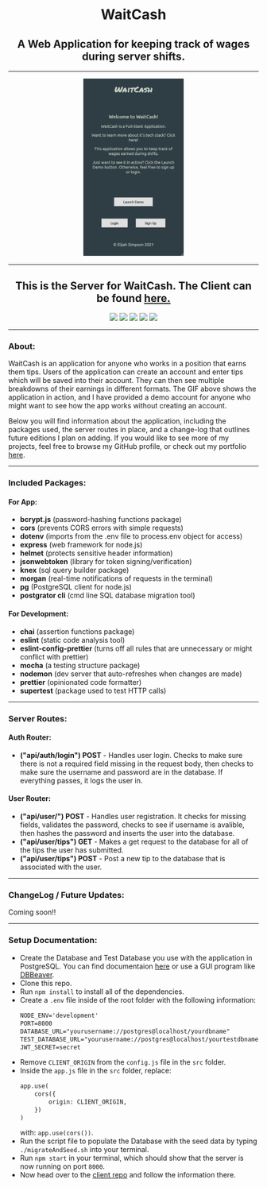 <h1 align="middle">WaitCash</h3>

<h2 align="middle">A Web Application for keeping track of wages during server shifts.</h2>

---

<p align="middle">
  <img src="images\waitcash.gif" width="40%"/>
</p>

---

<h2 align="middle">This is the Server for WaitCash. The Client can be found <a href="https://github.com/elijahsimpsonn/Waitcash-Client">here.</a></h2>
<p align="middle">
    <img src="https://img.shields.io/badge/JavaScript-323330?style=for-the-badge&logo=javascript&logoColor=F7DF1E">
    <img src="https://img.shields.io/badge/React-20232A?style=for-the-badge&logo=react&logoColor=61DAFB">
    <img src="https://img.shields.io/badge/Node.js-43853D?style=for-the-badge&logo=node.js&logoColor=white">
    <img src="https://img.shields.io/badge/Express.js-404D59?style=for-the-badge">
    <img src="https://img.shields.io/badge/PostgreSQL-316192?style=for-the-badge&logo=postgresql&logoColor=white">
</p>

---

### About:

WaitCash is an application for anyone who works in a position that earns them tips. Users of the application can create an account and enter tips which will be saved into their account. They can then see multiple breakdowns of their earnings in different formats. The GIF above shows the application in action, and I have provided a demo account for anyone who might want to see how the app works without creating an account. 

Below you will find information about the application, including the packages used, the server routes in place, and a change-log that outlines future editions I plan on adding. If you would like to see more of my projects, feel free to browse my GitHub profile, or check out my portfolio <a href="http://www.elijahsimpson.com/">here</a>. 

---
### Included Packages:

#### For App:

* **bcrypt.js** (password-hashing functions package)
* **cors** (prevents CORS errors with simple requests)  
* **dotenv** (imports from the .env file to process.env object for access)
* **express** (web framework for node.js)
* **helmet** (protects sensitive header information)  
* **jsonwebtoken** (library for token signing/verification)
* **knex** (sql query builder package)
* **morgan** (real-time notifications of requests in the terminal)  
* **pg** (PostgreSQL client for node.js)
* **postgrator cli** (cmd line SQL database migration tool)

#### For Development:

* **chai** (assertion functions package)
* **eslint** (static code analysis tool)
* **eslint-config-prettier** (turns off all rules that are unnecessary or might conflict with prettier) 
* **mocha** (a testing structure package)   
* **nodemon** (dev server that auto-refreshes when changes are made)  
* **prettier** (opinionated code formatter)
* **supertest** (package used to test HTTP calls)

---

### Server Routes:

#### Auth Router:
* **("api/auth/login") POST** - Handles user login. Checks to make sure there is not a required field missing in the request body, then checks to make sure the username and password are in the database. If everything passes, it logs the user in.

#### User Router:
* **("api/user/") POST** - Handles user registration. It checks for missing fields, validates the password, checks to see if username is avalible, then hashes the password and inserts the user into the database.
* **("api/user/tips") GET** - Makes a get request to the database for all of the tips the user has submitted. 
* **("api/user/tips") POST** - Post a new tip to the database that is associated with the user. 
 
---

### ChangeLog / Future Updates:
Coming soon!!

---

### Setup Documentation:
* Create the Database and Test Database you use with the application in PostgreSQL. You can find documentaion <a href="https://www.postgresql.org/docs/9.0/sql-createdatabase.html">here</a> or use a GUI program like <a href="https://dbeaver.io/">DBBeaver</a>.
* Clone this repo.
* Run `npm install` to install all of the dependencies.
* Create a `.env` file inside of the root folder with the following information:
    ```
    NODE_ENV='development'
    PORT=8000
    DATABASE_URL="yourusername://postgres@localhost/yourdbname"
    TEST_DATABASE_URL="yourusername://postgres@localhost/yourtestdbname"
    JWT_SECRET=secret
    ```
* Remove `CLIENT_ORIGIN` from the `config.js` file in the `src` folder.
* Inside the `app.js` file in the `src` folder, replace:
    ```
    app.use(
        cors({
            origin: CLIENT_ORIGIN,
        })
    )
    ```
    with:
    `app.use(cors())`.
* Run the script file to populate the Database with the seed data by typing `./migrateAndSeed.sh` into your terminal.
* Run `npm start` in your terminal, which should show that the server is now running on port `8000`.
* Now head over to the <a href="https://github.com/elijahsimpsonn/Waitcash-Client">client repo</a> and follow the information there.
